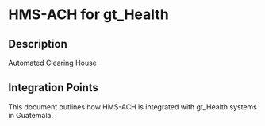 # HMS-ACH for gt_Health

## Description

Automated Clearing House

## Integration Points

This document outlines how HMS-ACH is integrated with gt_Health systems in Guatemala.
